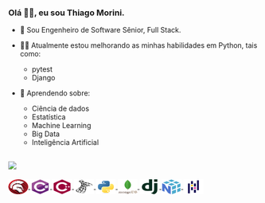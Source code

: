 ### Olá 👋🏻, eu sou Thiago Morini.

- 🔭 Sou Engenheiro de Software Sênior, Full Stack.

- 💪🏻 Atualmente estou melhorando as minhas habilidades em Python, tais como:
  - pytest
  - Django

- 🌱 Aprendendo sobre:
  - Ciência de dados
  - Estatística
  - Machine Learning
  - Big Data
  - Inteligência Artificial

##

<div>
  <a href="">
  <img height="180em" src="https://github-readme-stats.vercel.app/api/top-langs/?username=thiagomorini&layout=compact&langs_count=16&theme=dracula" />
</div>
  
<div style="display: inline_block"><br>
  <img align="center" alt="Delphi" height="30" width="40" src="https://github.com/thiagomorini/thiagomorini/blob/main/delphi.svg">
  <img align="center" alt="Delphi" height="30" width="40" src="https://github.com/thiagomorini/thiagomorini/blob/main/csharp.svg">
  <img align="center" alt="Delphi" height="30" width="40" src="https://github.com/thiagomorini/thiagomorini/blob/main/cplusplus.svg">
  <img align="center" alt="Delphi" height="30" width="40" src="https://github.com/thiagomorini/thiagomorini/blob/main/sql-server.svg">
  <img align="center" alt="Delphi" height="30" width="40" src="https://github.com/thiagomorini/thiagomorini/blob/main/python.svg">
  <img align="center" alt="Delphi" height="30" width="40" src="https://github.com/thiagomorini/thiagomorini/blob/main/mongodb.svg">
  <img align="center" alt="Delphi" height="30" width="40" src="https://github.com/thiagomorini/thiagomorini/blob/main/django.svg">
  <img align="center" alt="Delphi" height="30" width="40" src="https://github.com/thiagomorini/thiagomorini/blob/main/numpy.svg">
  <img align="center" alt="Delphi" height="30" width="40" src="https://github.com/thiagomorini/thiagomorini/blob/main/pandas.svg">
</div>
